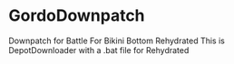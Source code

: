# GordoDownpatch
Downpatch for Battle For Bikini Bottom Rehydrated 
This is DepotDownloader with a .bat file for Rehydrated
